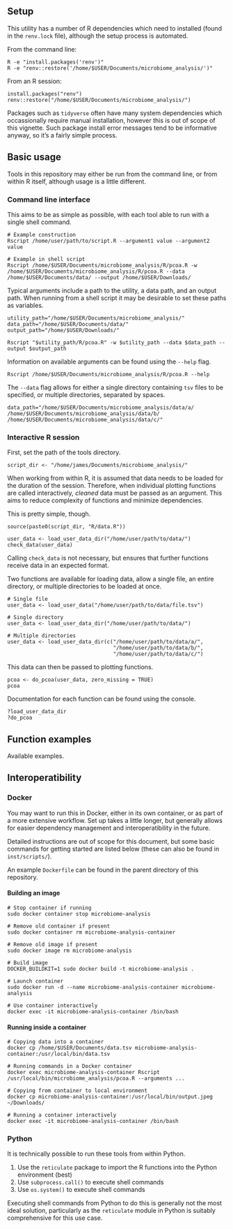 ## Setup

This utility has a number of R dependencies which need to installed
(found in the `renv.lock` file), although the setup process is
automated.

From the command line:

    R -e "install.packages('renv')"
    R -e "renv::restore('/home/$USER/Documents/microbiome_analysis/')"

From an R session:

    install.packages("renv")
    renv::restore("/home/$USER/Documents/microbiome_analysis/")

Packages such as `tidyverse` often have many system dependencies which
occassionally require manual installation, however this is out of scope
of this vignette. Such package install error messages tend to be
informative anyway, so it’s a fairly simple process.

## Basic usage

Tools in this repository may either be run from the command line, or
from within R itself, although usage is a little different.

### Command line interface

This aims to be as simple as possible, with each tool able to run with a
single shell command.

    # Example construction
    Rscript /home/user/path/to/script.R --argument1 value --argument2 value

    # Example in shell script
    Rscript /home/$USER/Documents/microbiome_analysis/R/pcoa.R -w /home/$USER/Documents/microbiome_analysis/R/pcoa.R --data /home/$USER/Documents/data/ --output /home/$USER/Downloads/

Typical arguments include a path to the utility, a data path, and an
output path. When running from a shell script it may be desirable to set
these paths as variables.

    utility_path="/home/$USER/Documents/microbiome_analysis/"
    data_path="/home/$USER/Documents/data/"
    output_path="/home/$USER/Downloads/"

    Rscript "$utility_path/R/pcoa.R" -w $utility_path --data $data_path --output $output_path

Information on available arguments can be found using the `--help` flag.

    Rscript /home/$USER/Documents/microbiome_analysis/R/pcoa.R --help

The `--data` flag allows for either a single directory containing `tsv`
files to be specified, or multiple directories, separated by spaces.

    data_path="/home/$USER/Documents/microbiome_analysis/data/a/ /home/$USER/Documents/microbiome_analysis/data/b/ /home/$USER/Documents/microbiome_analysis/data/c/"

### Interactive R session

First, set the path of the tools directory.

    script_dir <- "/home/james/Documents/microbiome_analysis/"

When working from within R, it is assumed that data needs to be loaded
for the duration of the session. Therefore, when individual plotting
functions are called interactively, *cleaned* data must be passed as an
argument. This aims to reduce complexity of functions and minimize
dependencies.

This is pretty simple, though.

    source(paste0(script_dir, "R/data.R"))

    user_data <- load_user_data_dir("/home/user/path/to/data/")
    check_data(user_data)

Calling `check_data` is not necessary, but ensures that further
functions receive data in an expected format.

Two functions are available for loading data, allow a single file, an
entire directory, or multiple directories to be loaded at once.

    # Single file
    user_data <- load_user_data("/home/user/path/to/data/file.tsv")

    # Single directory
    user_data <- load_user_data_dir("/home/user/path/to/data/")

    # Multiple directories
    user_data <- load_user_data_dir(c("/home/user/path/to/data/a/",
                                      "/home/user/path/to/data/b/",
                                      "/home/user/path/to/data/c/")

This data can then be passed to plotting functions.

    pcoa <- do_pcoa(user_data, zero_missing = TRUE)
    pcoa

Documentation for each function can be found using the console.

    ?load_user_data_dir
    ?do_pcoa

## Function examples

Available examples.

## Interoperatibility

### Docker

You may want to run this in Docker, either in its own container, or as
part of a more extensive workflow. Set up takes a little longer, but
generally allows for easier dependency management and interoperatibility
in the future.

Detailed instructions are out of scope for this document, but some basic
commands for getting started are listed below (these can also be found
in `inst/scripts/`).

An example `Dockerfile` can be found in the parent directory of this
repository.

#### Building an image

    # Stop container if running
    sudo docker container stop microbiome-analysis

    # Remove old container if present
    sudo docker container rm microbiome-analysis-container

    # Remove old image if present
    sudo docker image rm microbiome-analysis

    # Build image
    DOCKER_BUILDKIT=1 sudo docker build -t microbiome-analysis .

    # Launch container
    sudo docker run -d --name microbiome-analysis-container microbiome-analysis

    # Use container interactively
    docker exec -it microbiome-analysis-container /bin/bash

#### Running inside a container

    # Copying data into a container
    docker cp /home/$USER/Documents/data.tsv microbiome-analysis-container:/usr/local/bin/data.tsv

    # Running commands in a Docker container
    docker exec microbiome-analysis-container Rscript /usr/local/bin/microbiome_analysis/pcoa.R --arguments ...

    # Copying from container to local environment
    docker cp microbiome-analysis-container:/usr/local/bin/output.jpeg ~/Downloads/

    # Running a container interactively
    docker exec -it microbiome-analysis-container /bin/bash

### Python

It is technically possible to run these tools from within Python.

1.  Use the `reticulate` package to import the R functions into the
    Python environment (best)
2.  Use `subprocess.call()` to execute shell commands
3.  Use `os.system()` to execute shell commands

Executing shell commands from Python to do this is generally not the
most ideal solution, particularly as the `reticulate` module in Python
is suitably comprehensive for this use case.
